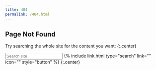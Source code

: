 ```yaml
---
title: 404
permalink: /404.html
---
```


## <i class="fas fa-heart-broken"></i>Page Not Found

Try searching the whole site for the content you want:
{:.center}

<input type="text" oninput="onInput(this)" placeholder="Search site">
{% include link.html type="search" link="" icon="" style="button" %}
{:.center}

<script>
  // google search
  const onInput = (target) => {
    const google = "https://www.google.com/search?q=site:";
    const site = "{{ '' | absolute_url }}";
    const query = target.value;
    target.nextElementSibling.href = google + site + " " + query;
  };
</script>

<script src="redirect.js"></script>
